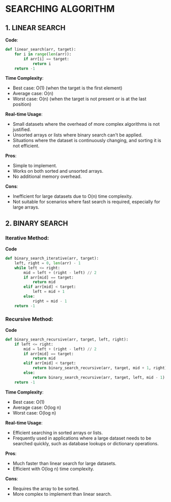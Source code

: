 # SEARCHING ALGORITHM
## 1. LINEAR SEARCH
**Code**:
```python
def linear_search(arr, target):
    for i in range(len(arr)):
        if arr[i] == target:
            return i
    return -1
```

**Time Complexity**:
- Best case: O(1) (when the target is the first element)
- Average case: O(n)
- Worst case: O(n) (when the target is not present or is at the last position)

**Real-time Usage**:
- Small datasets where the overhead of more complex algorithms is not justified.
- Unsorted arrays or lists where binary search can't be applied.
- Situations where the dataset is continuously changing, and sorting it is not efficient.

**Pros**:
- Simple to implement.
- Works on both sorted and unsorted arrays.
- No additional memory overhead.

**Cons**:
- Inefficient for large datasets due to O(n) time complexity.
- Not suitable for scenarios where fast search is required, especially for large arrays.

## 2. BINARY SEARCH
### Iterative Method:
**Code**
```python
def binary_search_iterative(arr, target):
    left, right = 0, len(arr) - 1
    while left <= right:
        mid = left + (right - left) // 2
        if arr[mid] == target:
            return mid
        elif arr[mid] < target:
            left = mid + 1
        else:
            right = mid - 1
    return -1
```

### Recursive Method:
**Code**
```python
def binary_search_recursive(arr, target, left, right):
    if left <= right:
        mid = left + (right - left) // 2
        if arr[mid] == target:
            return mid
        elif arr[mid] < target:
            return binary_search_recursive(arr, target, mid + 1, right)
        else:
            return binary_search_recursive(arr, target, left, mid - 1)
    return -1
```

**Time Complexity**:
- Best case: O(1)
- Average case: O(log n)
- Worst case: O(log n)

**Real-time Usage**:
- Efficient searching in sorted arrays or lists.
- Frequently used in applications where a large dataset needs to be searched quickly, such as database lookups or dictionary operations.

**Pros**:
- Much faster than linear search for large datasets.
- Efficient with O(log n) time complexity.

**Cons**:
- Requires the array to be sorted.
- More complex to implement than linear search.

